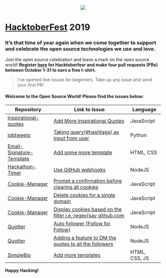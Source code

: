 <p align="center"><img src="https://hacktoberfest.digitalocean.com/assets/logo-hf19-header-8245176fe235ab5d942c7580778a914110fa06a23c3d55bf40e2d061809d8785.svg"></p>

# [HacktoberFest](https://hacktoberfest.digitalocean.com) 2019

### It’s that time of year again when we come together to support and celebrate the open source technologies we use and love.

Join the open source celebration and leave a mark on the open source world! 
**Register [here](https://hacktoberfest.digitalocean.com) for Hacktoberfesr and make four pull requests (PRs) between October 1-31 to earn a free t-shirt.**

> I've opened few issues for beginners. Take up any issue and send your first PR!

#### Welcome to the Open Source World! Please find the issues below:

| Repository  | Link to Issue  | Language  |
|---|---|---|
| [inspirational-quotes](https://github.com/vinitshahdeo/inspirational-quotes)  | [Add More Inspirational Quotes](https://github.com/vinitshahdeo/inspirational-quotes/issues/4)  | JavaSrcipt  |
| [jobtweets](https://github.com/vinitshahdeo/jobtweets/)  | [Taking query(#hashtags) as input from user](https://github.com/vinitshahdeo/jobtweets/issues/3)  | Python |
| [Email-Signature-Template](https://github.com/vinitshahdeo/Email-Signature-Template)  | [Add some more template](https://github.com/vinitshahdeo/Email-Signature-Template/issues/1)  | HTML, CSS  |
| [Hackathon-Timer](https://github.com/vinitshahdeo/Hackathon-Timer)  | [Use GitHub webhooks](https://github.com/vinitshahdeo/Hackathon-Timer/issues/1)  | NodeJS  |
| [Cookie-Manager](https://github.com/vinitshahdeo/Cookie-Manager/)  | [Prompt a confirmation before clearing all cookies](https://github.com/vinitshahdeo/Cookie-Manager/issues/5)  | JavaScript |
| [Cookie-Manager](https://github.com/vinitshahdeo/Cookie-Manager/)  | [Delete cookies for a single domain](https://github.com/vinitshahdeo/Cookie-Manager/issues/4) | JavaScript  |
| [Cookie-Manager](https://github.com/vinitshahdeo/Cookie-Manager/)  | [Display cookies based on the filter i.e. regex(say github.com](https://github.com/vinitshahdeo/Cookie-Manager/issues/3) | JavaScript  |
| [Quotter](https://github.com/vinitshahdeo/Quotter/)  | [Auto follower (Follow for Follow)](https://github.com/vinitshahdeo/Quotter/issues/6)  | NodeJS  |
| [Quotter](https://github.com/vinitshahdeo/Quotter/)  | [Adding a feature to DM the quotes to all the followers](https://github.com/vinitshahdeo/Quotter/issues/5)  | NodeJS  |
| [SimpleBio](https://github.com/vinitshahdeo/SimpleBio/issues/4)  | [Add more templates](https://github.com/vinitshahdeo/SimpleBio/issues/4)  | HTML, CSS, JS  |

**Happy Hacking!**
